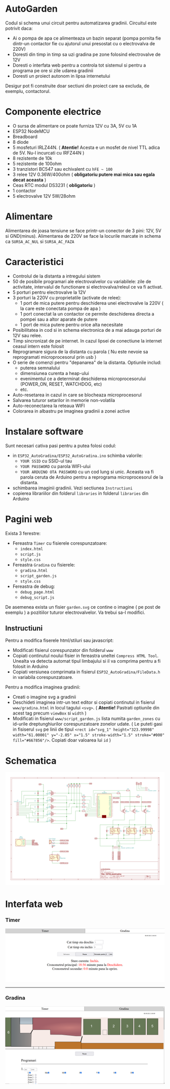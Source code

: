 # AutoGarden
Codul si schema unui circuit pentru automatizarea gradinii. 
Circuitul este potrivit daca:
 - Ai o pompa de apa ce alimenteaza un bazin separat (pompa pornita fie dintr-un contactor fie cu ajutorul unui presostat cu o electrovalva de 220V)
 - Doresti din timp in timp sa uzi gradina pe zone folosind electrovalve de 12V
 - Doresti o interfata web pentru a controla tot sistemul si pentru a programa pe ore si zile udarea gradinii
 - Doresti un proiect autonom in lipsa internetului

Desigur pot fi construite doar sectiuni din proiect care sa excluda, de exemplu, contactorul.

# Componente electrice
 - O sursa de alimentare ce poate furniza 12V cu 3A, 5V cu 1A
 - ESP32 NodeMCU
 - Breadboard
 - 8 diode
 - 5 mosfeturi IRLZ44N.  ( **Atentie!** Acesta e un mosfet de nivel TTL adica de 5V. Nu-l incurcati cu IRFZ44N )
 - 8 rezistente de 10k
 - 5 rezistente de 100ohm
 - 3 tranzistori BC547 sau echivalent cu `hFE ~ 100`
 - 3 relee 12V 0.36W/400ohm ( **obligatoriu putere mai mica sau egala decat aceasta** )
 - Ceas RTC modul DS3231 ( **obligatoriu** )
 - 1 contactor
 - 5 electrovalve 12V 5W/28ohm
 
 
# Alimentare
Alimentarea de joasa tensiune se face printr-un conector de 3 pini: 12V, 5V si GND(minus).
Alimentarea de 220V se face la locurile marcate in schema ca `SURSA_AC_NUL` si `SURSA_AC_FAZA`

# Caracteristici
 - Controlul de la distanta a intregului sistem
 - 50 de posibile programari ale electrovalvelor cu variabilele: zile de activitate, intervalul de functionare si electrovalva/releul ce va fi activat.
 - 5 porturi pentru electrovalve la 12V
 - 3 porturi la 220V cu proprietatile (activate de relee):
   - 1 port de mica putere pentru deschiderea unei electrovalve la 220V ( la care este conectata pompa de apa )
   - 1 port conectat la un contactor ce permite deschiderea directa a pompei sau a altor aparate de putere
   - 1 port de mica putere pentru orice alta necesitate
 - Posibilitatea in cod si in schema electronica de a mai adauga porturi de 12V sau relee.
 - Timp sincronizat de pe internet. In cazul lipsei de conectiune la internet ceasul intern este folosit
 - Reprogramare sigura de la distanta cu parola ( Nu este nevoie sa reprogramati microprocesorul prin usb )
 - O serie de comenzi pentru "depanarea" de la distanta. Optiunile includ:
   - puterea semnalului
   - dimensiunea curenta a heap-ului
   - evenimentul ce a determinat deschiderea microprocesorului (POWER_ON, RESET, WATCHDOG, etc)
   - etc.  
 - Auto-resetarea in cazul in care se blocheaza microprocesorul
 - Salvarea tuturor setarilor in memorie non-volatila
 - Auto-reconectarea la reteaua WIFI
 - Colorarea in albastru pe imaginea gradinii a zonei active

# Instalare software
Sunt necesari cativa pasi pentru a putea folosi codul:
 - in `ESP32_AutoGradina/ESP32_AutoGradina.ino` schimba valorile:
   - `YOUR SSID` cu SSID-ul tau
   - `YOUR PASSWORD` cu parola WIFI-ului
   - `YOUR ARDUINO OTA PASSWORD` cu un cod lung si unic. Aceasta va fi parola ceruta de Arduino pentru a reprograma microprocesorul de la distanta.  
 - schimbarea imaginii gradinii. Vezi sectiunea `Instructiuni`
 - copierea librariilor din folderul `libraries` in folderul `libraries` din Arduino

# Pagini web
Exista 3 ferestre:
 - Fereastra `Timer` cu fisierele corespunzatoare: 
   - `index.html`
   - `script.js`
   - `style.css`
 - Fereastra `Gradina` cu fisierele:
   - `gradina.html`
   - `script_garden.js`
   - `style.css`
 - Fereastra de debug:
   - `debug_page.html`
   - `debug_script.js`
 
De asemenea exista un fisier `garden.svg` ce contine o imagine ( pe post de exemplu ) a pozitiilor tuturor electrovalvelor. Va trebui sa-l modifici.

## Instructiuni
Pentru a modifica fiserele html/stiluri sau javascript:
 - Modificati fisierul corespunzator din folderul `www`
 - Copiati continutul noului fisier in fereastra uneltei `Compress HTML Tool`. Unealta va detecta automat tipul limbajului si il va comprima pentru a fi folosit in Arduino
 - Copiati versiunea comprimata in fisierul `ESP32_AutoGradina/FileData.h` in variabila corespunzatoare.

Pentru a modifica imaginea gradinii:
 - Creati o imagine svg a gradinii
 - Deschideti imaginea intr-un text editor si copiati continutul in fisierul `www/gradina.html` in locul tagului `<svg>`. ( **Atentie!** Pastrati optiunile din acest tag precum `viewBox` si `width` )
 - Modificati in fisierul `www/script_garden.js` lista numita `garden_zones` cu id-urile dreptunghiurilor corespunzatoare zonelor udate. ( Le puteti gasi in fisiserul `svg` pe linii de tipul `<rect id="svg_1" height="323.99998" width="61.00001" y="-2.05" x="1.5" stroke-width="1.5" stroke="#000" fill="#667856"/>`. Copiati doar valoarea lui `id` )

# Schematica
![alt text](Schematica/Autogradina.svg)

# Interfata web
### Timer
![alt text](Exemplu_PaginaTimer.png)

<hr>

### Gradina
![alt text](Exemplu_PaginaGradina.png)
